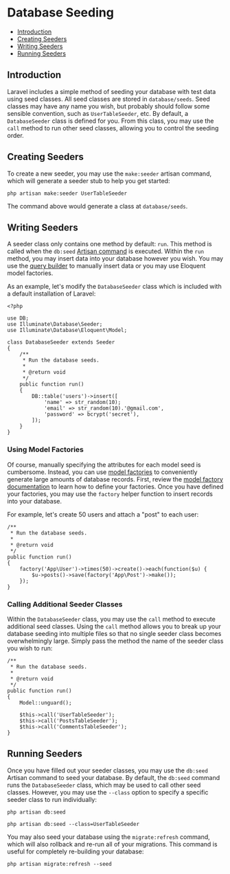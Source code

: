 # Database Seeding

- [Introduction](#introduction)
- [Creating Seeders](#creating-seeders)
- [Writing Seeders](#writing-seeders)
- [Running Seeders](#running-seeders)

<a name="introduction"></a>
## Introduction

Laravel includes a simple method of seeding your database with test data using seed classes. All seed classes are stored in `database/seeds`. Seed classes may have any name you wish, but probably should follow some sensible convention, such as `UserTableSeeder`, etc. By default, a `DatabaseSeeder` class is defined for you. From this class, you may use the `call` method to run other seed classes, allowing you to control the seeding order.

<a name="creating-seeders"></a>
## Creating Seeders

To create a new seeder, you may use the `make:seeder` artisan command, which will generate a seeder stub to help you get started:

	php artisan make:seeder UserTableSeeder

The command above would generate a class at `database/seeds`.

<a name="writing-seeders"></a>
## Writing Seeders

A seeder class only contains one method by default: `run`. This method is called when the `db:seed` [Artisan command](/docs/{{version}}/artisan) is executed. Within the `run` method, you may insert data into your database however you wish. You may use the [query builder](/docs/{{version}}/queries) to manually insert data or you may use Eloquent model factories.

As an example, let's modify the `DatabaseSeeder` class which is included with a default installation of Laravel:

	<?php

	use DB;
	use Illuminate\Database\Seeder;
	use Illuminate\Database\Eloquent\Model;

	class DatabaseSeeder extends Seeder
	{
	    /**
	     * Run the database seeds.
	     *
	     * @return void
	     */
	    public function run()
	    {
	        DB::table('users')->insert([
	        	'name' => str_random(10);
	        	'email' => str_random(10).'@gmail.com',
	        	'password' => bcrypt('secret'),
	        ]);
	    }
	}

### Using Model Factories

Of course, manually specifying the attributes for each model seed is cumbersome. Instead, you can use [model factories](/docs/{{version}}/testing#model-factories) to conveniently generate large amounts of database records. First, review the [model factory documentation](/docs/{{version}}/testing#model-factories) to learn how to define your factories. Once you have defined your factories, you may use the `factory` helper function to insert records into your database.

For example, let's create 50 users and attach a "post" to each user:

    /**
     * Run the database seeds.
     *
     * @return void
     */
    public function run()
    {
        factory('App\User')->times(50)->create()->each(function($u) {
        	$u->posts()->save(factory('App\Post')->make());
        });
    }

### Calling Additional Seeder Classes

Within the `DatabaseSeeder` class, you may use the `call` method to execute additional seed classes. Using the `call` method allows you to break up your database seeding into multiple files so that no single seeder class becomes overwhelmingly large. Simply pass the method the name of the seeder class you wish to run:

    /**
     * Run the database seeds.
     *
     * @return void
     */
    public function run()
    {
        Model::unguard();

        $this->call('UserTableSeeder');
        $this->call('PostsTableSeeder');
        $this->call('CommentsTableSeeder');
    }

<a name="running-seeders"></a>
## Running Seeders

Once you have filled out your seeder classes, you may use the `db:seed` Artisan command to seed your database. By default, the `db:seed` command runs the `DatabaseSeeder` class, which may be used to call other seed classes. However, you may use the `--class` option to specify a specific seeder class to run individually:

	php artisan db:seed

	php artisan db:seed --class=UserTableSeeder

You may also seed your database using the `migrate:refresh` command, which will also rollback and re-run all of your migrations. This command is useful for completely re-building your database:

	php artisan migrate:refresh --seed
